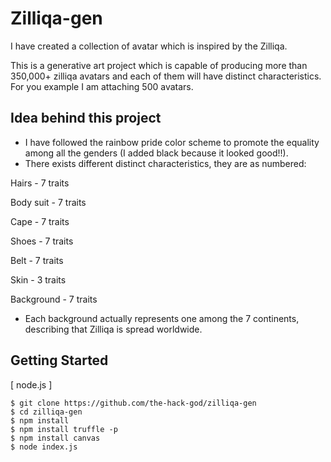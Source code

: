 # Zilliqa-gen

I have created a collection of avatar which is inspired by the Zilliqa.

This is a generative art project which is capable of producing more than 350,000+ zilliqa avatars and each of them will have distinct characteristics. For you example I am attaching 500 avatars.

## Idea behind this project

* I have followed the rainbow pride color scheme to promote the equality among all the genders (I added black because it looked good!!).
* There exists different distinct characteristics, they are as numbered:

Hairs - 7 traits

Body suit - 7 traits

Cape - 7 traits

Shoes - 7 traits

Belt - 7 traits

Skin - 3 traits

Background - 7 traits

* Each background actually represents one among the 7 continents, describing that Zilliqa is spread worldwide.

## Getting Started

[ node.js ]

```shell
$ git clone https://github.com/the-hack-god/zilliqa-gen
$ cd zilliqa-gen
$ npm install
$ npm install truffle -p
$ npm install canvas
$ node index.js
```

